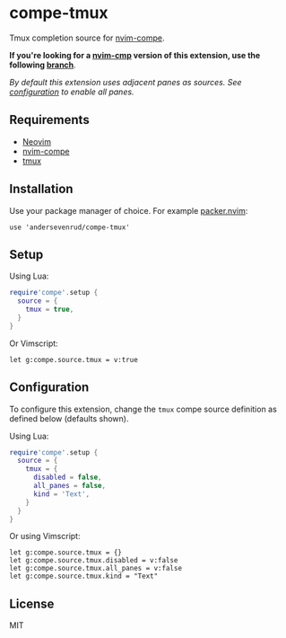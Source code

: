 # compe-tmux

Tmux completion source for [nvim-compe](https://github.com/hrsh7th/nvim-compe).

**If you're looking for a [nvim-cmp](https://github.com/hrsh7th/nvim-cmp) version of this extension, use the following [branch](https://github.com/andersevenrud/compe-tmux/pull/7)**.

*By default this extension uses adjacent panes as sources. See [configuration](#configuration)
to enable all panes.*

## Requirements

* [Neovim](https://github.com/neovim/neovim/)
* [nvim-compe](https://github.com/hrsh7th/nvim-compe)
* [tmux](https://github.com/tmux/tmux)

## Installation

Use your package manager of choice. For example [packer.nvim](https://github.com/wbthomason/packer.nvim):

```vim
use 'andersevenrud/compe-tmux'
```

## Setup

Using Lua:

```lua
require'compe'.setup {
  source = {
    tmux = true,
  }
}
```

Or Vimscript:

```vim
let g:compe.source.tmux = v:true
```

## Configuration

To configure this extension, change the `tmux` compe source definition as defined below (defaults shown).

Using Lua:

```lua
require'compe'.setup {
  source = {
    tmux = {
      disabled = false,
      all_panes = false,
      kind = 'Text',
    }
  }
}
```

Or using Vimscript:

```vim
let g:compe.source.tmux = {}
let g:compe.source.tmux.disabled = v:false
let g:compe.source.tmux.all_panes = v:false
let g:compe.source.tmux.kind = "Text"
```

## License

MIT
